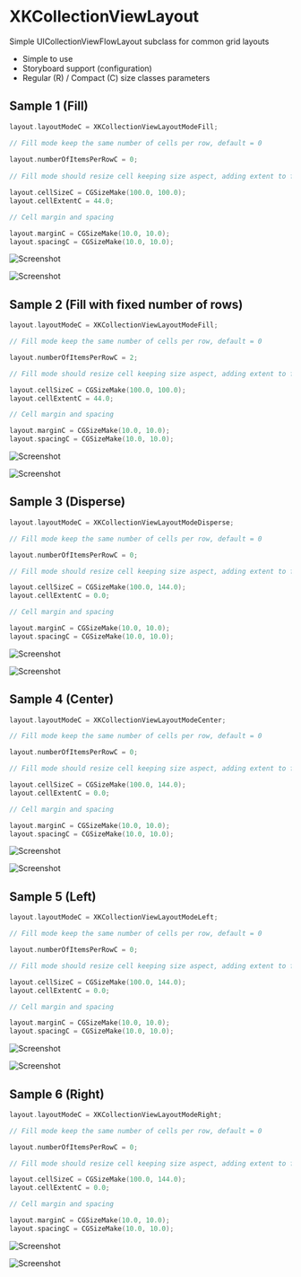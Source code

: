 # XKCollectionViewLayout
Simple UICollectionViewFlowLayout subclass for common grid layouts

* Simple to use
* Storyboard support (configuration)
* Regular (R) / Compact (C) size classes parameters

## Sample 1 (Fill)

```Objective-C
layout.layoutModeC = XKCollectionViewLayoutModeFill;

// Fill mode keep the same number of cells per row, default = 0
 
layout.numberOfItemsPerRowC = 0;
 
// Fill mode should resize cell keeping size aspect, adding extent to final height

layout.cellSizeC = CGSizeMake(100.0, 100.0);
layout.cellExtentC = 44.0;

// Cell margin and spacing

layout.marginC = CGSizeMake(10.0, 10.0);
layout.spacingC = CGSizeMake(10.0, 10.0);
```
![Screenshot](https://github.com/garranhado/XKCollectionViewLayout/blob/master/Samples/00P.png)

![Screenshot](https://github.com/garranhado/XKCollectionViewLayout/blob/master/Samples/00L.png)

## Sample 2 (Fill with fixed number of rows)

```Objective-C
layout.layoutModeC = XKCollectionViewLayoutModeFill;

// Fill mode keep the same number of cells per row, default = 0

layout.numberOfItemsPerRowC = 2;

// Fill mode should resize cell keeping size aspect, adding extent to final height

layout.cellSizeC = CGSizeMake(100.0, 100.0);
layout.cellExtentC = 44.0;

// Cell margin and spacing

layout.marginC = CGSizeMake(10.0, 10.0);
layout.spacingC = CGSizeMake(10.0, 10.0);
```
![Screenshot](https://github.com/garranhado/XKCollectionViewLayout/blob/master/Samples/01P.png)

![Screenshot](https://github.com/garranhado/XKCollectionViewLayout/blob/master/Samples/01L.png)

## Sample 3 (Disperse)

```Objective-C
layout.layoutModeC = XKCollectionViewLayoutModeDisperse;

// Fill mode keep the same number of cells per row, default = 0

layout.numberOfItemsPerRowC = 0;

// Fill mode should resize cell keeping size aspect, adding extent to final height

layout.cellSizeC = CGSizeMake(100.0, 144.0);
layout.cellExtentC = 0.0;

// Cell margin and spacing

layout.marginC = CGSizeMake(10.0, 10.0);
layout.spacingC = CGSizeMake(10.0, 10.0);
```
![Screenshot](https://github.com/garranhado/XKCollectionViewLayout/blob/master/Samples/02P.png)

![Screenshot](https://github.com/garranhado/XKCollectionViewLayout/blob/master/Samples/02L.png)

## Sample 4 (Center)

```Objective-C
layout.layoutModeC = XKCollectionViewLayoutModeCenter;

// Fill mode keep the same number of cells per row, default = 0

layout.numberOfItemsPerRowC = 0;

// Fill mode should resize cell keeping size aspect, adding extent to final height

layout.cellSizeC = CGSizeMake(100.0, 144.0);
layout.cellExtentC = 0.0;

// Cell margin and spacing

layout.marginC = CGSizeMake(10.0, 10.0);
layout.spacingC = CGSizeMake(10.0, 10.0);
```
![Screenshot](https://github.com/garranhado/XKCollectionViewLayout/blob/master/Samples/03P.png)

![Screenshot](https://github.com/garranhado/XKCollectionViewLayout/blob/master/Samples/03L.png)

## Sample 5 (Left)

```Objective-C
layout.layoutModeC = XKCollectionViewLayoutModeLeft;

// Fill mode keep the same number of cells per row, default = 0

layout.numberOfItemsPerRowC = 0;

// Fill mode should resize cell keeping size aspect, adding extent to final height

layout.cellSizeC = CGSizeMake(100.0, 144.0);
layout.cellExtentC = 0.0;

// Cell margin and spacing

layout.marginC = CGSizeMake(10.0, 10.0);
layout.spacingC = CGSizeMake(10.0, 10.0);
```
![Screenshot](https://github.com/garranhado/XKCollectionViewLayout/blob/master/Samples/04P.png)

![Screenshot](https://github.com/garranhado/XKCollectionViewLayout/blob/master/Samples/04L.png)

## Sample 6 (Right)

```Objective-C
layout.layoutModeC = XKCollectionViewLayoutModeRight;

// Fill mode keep the same number of cells per row, default = 0

layout.numberOfItemsPerRowC = 0;

// Fill mode should resize cell keeping size aspect, adding extent to final height

layout.cellSizeC = CGSizeMake(100.0, 144.0);
layout.cellExtentC = 0.0;

// Cell margin and spacing

layout.marginC = CGSizeMake(10.0, 10.0);
layout.spacingC = CGSizeMake(10.0, 10.0);
```
![Screenshot](https://github.com/garranhado/XKCollectionViewLayout/blob/master/Samples/05P.png)

![Screenshot](https://github.com/garranhado/XKCollectionViewLayout/blob/master/Samples/05L.png)
